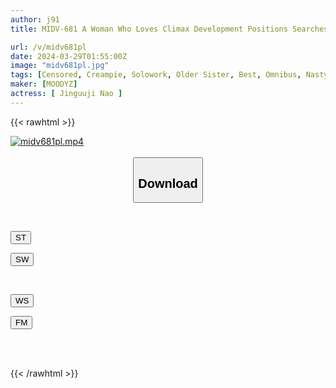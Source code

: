 ```yaml
---
author: j91
title: MIDV-681 A Woman Who Loves Climax Development Positions Searches For The Best Angle Of Her Uterus And Makes Her Slut And Cums Many Times! Jinguji Nao

url: /v/midv681pl
date: 2024-03-29T01:55:00Z
image: "midv681pl.jpg"
tags: [Censored, Creampie, Solowork, Older Sister, Best, Omnibus, Nasty, Hardcore, Slut, Flexible	]
maker: [MOODYZ]
actress: [ Jinguuji Nao ]
---
```



{{< rawhtml >}}

<div class="video" data-videoid="4wP1pe96pDIZGq">
    <a href="javascript:;">
        <img src="/v/midv681pl/midv681pl.jpg" width="WIDTH" height="HEIGHT" alt="midv681pl.mp4" loading="lazy">
    </a>
</div>

<script type="text/javascript" src="https://j91.asia/asset/on-demand-st.js"></script>

<br>
  <link rel="stylesheet" href="https://j91.asia/asset/bs5.css">
  
  <center>
  <button class="btn btn-primary" type="button" data-bs-toggle="collapse" data-bs-target=".multi-collapse" aria-expanded="false" aria-controls="multiCollapseExample1 multiCollapseExample2"><h2>Download</h2></button></center>
</p>
<div class="row">
  <div class="col">
    <div class="collapse multi-collapse" id="multiCollapseExample1">
      <div class="card card-body">
	      	      <br>
<div class="buttons">  
<p><a href="https://streamtape.to/v/4wP1pe96pDIZGq" target="_blank"><button class="btn-hover color-3"><i class="fa fa-download"></i> ST</button></a></p>
<p><a href="https://asnwish.com/bhyxny2u0h85" target="_blank"><button class="btn-hover color-2"><i class="fa fa-download"></i> SW</button></a></p></div>
    </div>
  </div>
</div>
  <div class="col">
    <div class="collapse multi-collapse" id="multiCollapseExample2">
      <div class="card card-body">
	      <br>
<div class="buttons">
<p><a href="https://wolfstream.tv/7st2zp0dx04s"><button class="btn-hover color-9"><i class="fa fa-download"></i> WS</button></a></p>
<p><a href="https://filemoon.sx/d/3jsrv0qj7i8f"><button class="btn-hover color-8"><i class="fa fa-download"></i> FM</button></a></p></div>
<br><br>
      </div>
    </div>
  </div>
</div>

{{< /rawhtml >}}